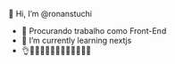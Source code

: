 
👋 Hi, I’m @ronanstuchi


- 🧐 Procurando trabalho como Front-End
- 🌱 I’m currently learning nextjs
- 👌🙌🎶🎂🐱‍🏍🐱‍🏍🐱‍🐉🎁🐱‍🚀

